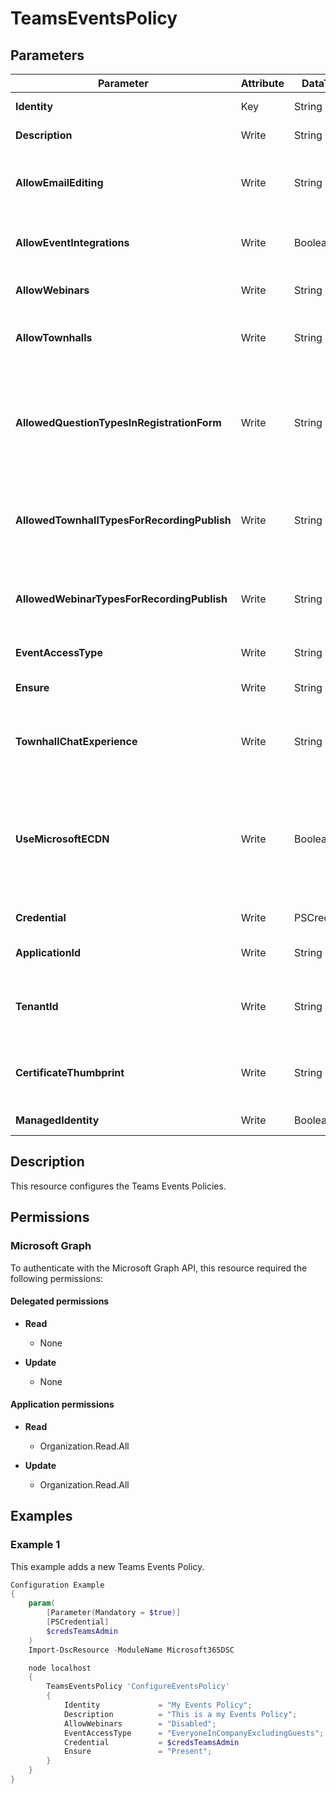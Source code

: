 ﻿# TeamsEventsPolicy

## Parameters

| Parameter | Attribute | DataType | Description | Allowed Values |
| --- | --- | --- | --- | --- |
| **Identity** | Key | String | Identity of the Teams Events Policy. | |
| **Description** | Write | String | Description of the Teams Events Policy. | |
| **AllowEmailEditing** | Write | String | This setting governs if a user is allowed to edit the communication emails in Teams Town Hall or Teams Webinar events. | `Disabled`, `Enabled` |
| **AllowEventIntegrations** | Write | Boolean | This setting governs access to the integrations tab in the event creation workflow. | |
| **AllowWebinars** | Write | String | Determines if webinars are allowed by the policy or not. | `Disabled`, `Enabled` |
| **AllowTownhalls** | Write | String | This setting governs if a user can create town halls using Teams Events. | `Disabled`, `Enabled` |
| **AllowedQuestionTypesInRegistrationForm** | Write | String | This setting governs which users in a tenant can add which registration form questions to an event registration page for attendees to answer when registering for the event. | `DefaultOnly`, `DefaultAndPredefinedOnly`, `AllQuestions` |
| **AllowedTownhallTypesForRecordingPublish** | Write | String | This setting describes how IT admins can control which types of Town Hall attendees can have their recordings published. | `None`, `InviteOnly`, `EveryoneInCompanyIncludingGuests`, `Everyone` |
| **AllowedWebinarTypesForRecordingPublish** | Write | String | This setting describes how IT admins can control which types of webinar attendees can have their recordings published. | `None`, `InviteOnly`, `EveryoneInCompanyIncludingGuests`, `Everyone` |
| **EventAccessType** | Write | String | Defines who is allowed to join the event. | `Everyone`, `EveryoneInCompanyExcludingGuests` |
| **Ensure** | Write | String | Present ensures the policy exists, absent ensures it is removed. | `Present`, `Absent` |
| **TownhallChatExperience** | Write | String | This setting governs whether the user can enable the Comment Stream chat experience for Town Halls. | `Optimized`, `None` |
| **UseMicrosoftECDN** | Write | Boolean | This setting governs whether the global admin disables this property and prevents the organizers from creating town halls that use Microsoft eCDN even though they have been assigned a Teams Premium license. | |
| **Credential** | Write | PSCredential | Credentials of the Teams Global Admin. | |
| **ApplicationId** | Write | String | Id of the Azure Active Directory application to authenticate with. | |
| **TenantId** | Write | String | Name of the Azure Active Directory tenant used for authentication. Format contoso.onmicrosoft.com | |
| **CertificateThumbprint** | Write | String | Thumbprint of the Azure Active Directory application's authentication certificate to use for authentication. | |
| **ManagedIdentity** | Write | Boolean | Managed ID being used for authentication. | |


## Description

This resource configures the Teams Events Policies.

## Permissions

### Microsoft Graph

To authenticate with the Microsoft Graph API, this resource required the following permissions:

#### Delegated permissions

- **Read**

    - None

- **Update**

    - None

#### Application permissions

- **Read**

    - Organization.Read.All

- **Update**

    - Organization.Read.All

## Examples

### Example 1

This example adds a new Teams Events Policy.

```powershell
Configuration Example
{
    param(
        [Parameter(Mandatory = $true)]
        [PSCredential]
        $credsTeamsAdmin
    )
    Import-DscResource -ModuleName Microsoft365DSC

    node localhost
    {
        TeamsEventsPolicy 'ConfigureEventsPolicy'
        {
            Identity             = "My Events Policy";
            Description          = "This is a my Events Policy";
            AllowWebinars        = "Disabled";
            EventAccessType      = "EveryoneInCompanyExcludingGuests";
            Credential           = $credsTeamsAdmin
            Ensure               = "Present";
        }
    }
}
```

